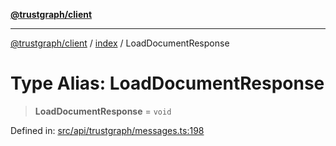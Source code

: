 [**@trustgraph/client**](../../README.md)

***

[@trustgraph/client](../../README.md) / [index](../README.md) / LoadDocumentResponse

# Type Alias: LoadDocumentResponse

> **LoadDocumentResponse** = `void`

Defined in: [src/api/trustgraph/messages.ts:198](https://github.com/trustgraph-ai/trustgraph-ts-client/blob/24d0d0886a310c1fecf9e6fc95cd3a24cf32c92e/src/api/trustgraph/messages.ts#L198)
